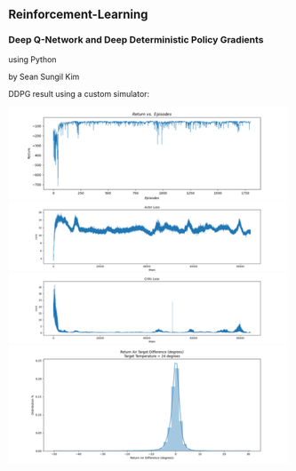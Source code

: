 ## Reinforcement-Learning
### Deep Q-Network and Deep Deterministic Policy Gradients
using Python

by Sean Sungil Kim

DDPG result using a custom simulator:

![alt text](https://github.com/kimx3314/Reinforcement-Learning/blob/master/DDPG/custom_simulator/RESULTS/return_vs_episodes.png)
![alt text](https://github.com/kimx3314/Reinforcement-Learning/blob/master/DDPG/custom_simulator/RESULTS/actor_loss.png)
![alt text](https://github.com/kimx3314/Reinforcement-Learning/blob/master/DDPG/custom_simulator/RESULTS/critic_loss.png)
![alt text](https://github.com/kimx3314/Reinforcement-Learning/blob/master/DDPG/custom_simulator/RESULTS/ra_diff_distribution.png)

